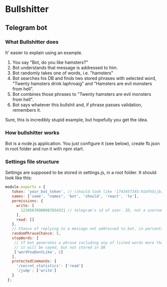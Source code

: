 # Bullshitter
## Telegram bot 


### What Bullshitter does
 It' easier to explain using an example.
 
 1. You say "Bot, do you like hamsters?"
 2. Bot understands that message is addressed to him.
 3. Bot randomly takes one of words, i.e. "hamsters"
 4. Bot searches his DB and finds two stored phrases with selected word, "Twenty hamsters drink laphroaig" and "Hamsters are evil monsters from hell".
 5. Bot combines those phrases to "Twenty hamsters are evil monsters from hell".
 6. Bot says whatever this bullshit and, if phrase passes validation, remembers it.
 
 Sure, this is incredibly stupid example, but hopefully you get the idea.

### How bullshitter works

Bot is a node.js application. You just configure it (see below), create fb.json in root folder and run it with npm start.

### Settings file structure

Settings are supposed to be stored in settings.js, in a root folder.
It should look like this:
```javascript
module.exports = {
   token: 'your_bot_token', // (should look like '1743457345:hSdfhScjb349dSdffsdgsgsdgsdg' )
   names: ['some', "names", 'bot', 'should', 'react', 'to'],
   permissions: {
     write: [
       12345678900987654321 // telegram's id of user. ID, not a username.
     ],
     read: []
   },
   // Chance of replying to a message not addressed to bot, in percents
   randomPhraseChance: 5,
   stopWords: [
    // If bot generates a phrase including any of listed words more than max number of times,
    // it will be sayed, but not stored in DB
    ['wordYouDontLike', 2]
   ],
   protectedCommands: {
     '/secret_statistics': ['read']
     '/jump': ['write']
   }
 };
```

 